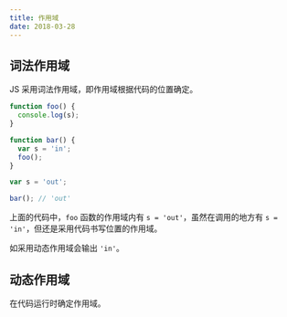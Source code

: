 ```yaml
---
title: 作用域
date: 2018-03-28
---
```


## 词法作用域

JS 采用词法作用域，即作用域根据代码的位置确定。

```javascript
function foo() {
  console.log(s);
}

function bar() {
  var s = 'in';
  foo();
}

var s = 'out';

bar(); // 'out'
```

上面的代码中，`foo` 函数的作用域内有 `s = 'out'`，虽然在调用的地方有 `s = 'in'`，但还是采用代码书写位置的作用域。



如采用动态作用域会输出 `'in'`。



## 动态作用域

在代码运行时确定作用域。